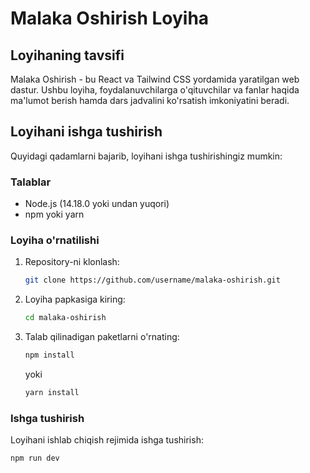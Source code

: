 <!-- # React + Vite

This template provides a minimal setup to get React working in Vite with HMR and some ESLint rules.

Currently, two official plugins are available:

- [@vitejs/plugin-react](https://github.com/vitejs/vite-plugin-react/blob/main/packages/plugin-react/README.md) uses [Babel](https://babeljs.io/) for Fast Refresh
- [@vitejs/plugin-react-swc](https://github.com/vitejs/vite-plugin-react-swc) uses [SWC](https://swc.rs/) for Fast Refresh -->

# Malaka Oshirish Loyiha

## Loyihaning tavsifi

Malaka Oshirish - bu React va Tailwind CSS yordamida yaratilgan web dastur. Ushbu loyiha, foydalanuvchilarga o'qituvchilar va fanlar haqida ma'lumot berish hamda dars jadvalini ko'rsatish imkoniyatini beradi.

## Loyihani ishga tushirish

Quyidagi qadamlarni bajarib, loyihani ishga tushirishingiz mumkin:

### Talablar

- Node.js (14.18.0 yoki undan yuqori)
- npm yoki yarn

### Loyiha o'rnatilishi

1. Repository-ni klonlash:
    ```sh
    git clone https://github.com/username/malaka-oshirish.git
    ```

2. Loyiha papkasiga kiring:
    ```sh
    cd malaka-oshirish
    ```

3. Talab qilinadigan paketlarni o'rnating:
    ```sh
    npm install
    ```

    yoki

    ```sh
    yarn install
    ```

### Ishga tushirish

Loyihani ishlab chiqish rejimida ishga tushirish:
```sh
npm run dev
